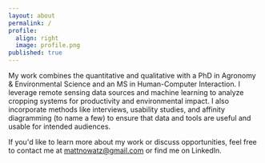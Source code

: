 ```yaml
---
layout: about
permalink: /
profile:
  align: right
  image: profile.png
published: true
---
```


My work combines the quantitative and qualitative with a PhD in Agronomy & Environmental Science and an MS in Human-Computer Interaction. I leverage remote sensing data sources and machine learning to analyze cropping systems for productivity and environmental impact. I also incorporate methods like interviews, usability studies, and affinity diagramming (to name a few) to ensure that data and tools are useful and usable for intended audiences.

If you'd like to learn more about my work or discuss opportunities, feel free to contact me at mattnowatz@gmail.com or find me on LinkedIn.
